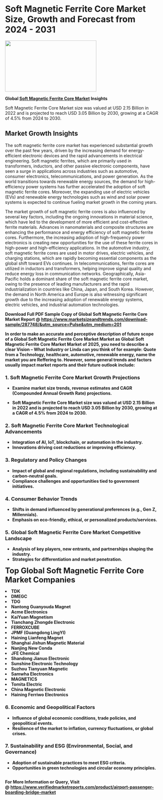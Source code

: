 <H1>Soft Magnetic Ferrite Core Market Size, Growth and Forecast from 2024 - 2031</H1><img class="aligncenter size-medium wp-image-584254" src="https://thirdeyenews.in/wp-content/uploads/2024/09/Global-Market-Research-300x168.jpeg" alt="" width="300" height="168" /><p><strong>Global&nbsp;<a href="https://www.marketsizeandtrends.com/download-sample/287748/&amp;utm_source=Pulse&amp;utm_medium=201">Soft Magnetic Ferrite Core Market</a> Insights</strong></p><p>Soft Magnetic Ferrite Core Market size was valued at USD 2.15 Billion in 2022 and is projected to reach USD 3.05 Billion by 2030, growing at a CAGR of 4.5% from 2024 to 2030.</p><p><h2>Market Growth Insights</h2> <p>The soft magnetic ferrite core market has experienced substantial growth over the past few years, driven by the increasing demand for energy-efficient electronic devices and the rapid advancements in electrical engineering. Soft magnetic ferrites, which are primarily used in transformers, inductors, and other passive electronic components, have seen a surge in applications across industries such as automotive, consumer electronics, telecommunications, and power generation. As the world transitions towards renewable energy sources, the demand for high-efficiency power systems has further accelerated the adoption of soft magnetic ferrite cores. Moreover, the expanding use of electric vehicles (EVs) and renewable energy technologies such as wind and solar power systems is expected to continue fueling market growth in the coming years.</p> <p><strong></strong></p> <p>The market growth of soft magnetic ferrite cores is also influenced by several key factors, including the ongoing innovations in material science, which have led to the development of more efficient and cost-effective ferrite materials. Advances in nanomaterials and composite structures are enhancing the performance and energy efficiency of soft magnetic ferrite cores. Furthermore, the increasing adoption of high-frequency power electronics is creating new opportunities for the use of these ferrite cores in high-power and high-efficiency applications. In the automotive industry, soft magnetic ferrite cores are used in motor drives, electric vehicles, and charging stations, which are rapidly becoming essential components as the global shift toward EVs continues. In telecommunications, ferrite cores are utilized in inductors and transformers, helping improve signal quality and reduce energy loss in communication networks. Geographically, Asia-Pacific holds a dominant share of the soft magnetic ferrite core market, owing to the presence of leading manufacturers and the rapid industrialization in countries like China, Japan, and South Korea. However, the demand in North America and Europe is also witnessing significant growth due to the increasing adoption of renewable energy systems, electric vehicles, and industrial automation technologies.</p> <p><strong></p><p><span class=""><strong>Download Full PDF Sample Copy of Global Soft Magnetic Ferrite Core Market Report</strong> @ <a href="https://www.marketsizeandtrends.com/download-sample/287748/&amp;utm_source=Pulse&amp;utm_medium=201" target="_blank">https://www.marketsizeandtrends.com/download-sample/287748/&amp;utm_source=Pulse&amp;utm_medium=201</a></span></p><p>In order to make an accurate and perceptive description of future scope of a Global&nbsp;Soft Magnetic Ferrite Core Market Market as Global&nbsp;Soft Magnetic Ferrite Core Market Market of 2025, you need to describe a clear Vision &ndash; What Industry or Linda can you think of for example: Quote from a Technology, healthcare, automotive, renewable energy, name the market you are Reffering to. However, some general trends and factors usually impact market reports and their future outlook include:</p><h3>1.&nbsp;<strong>Soft Magnetic Ferrite Core Market Growth Projections</strong></h3><ul><li>Examine market size trends, revenue estimates and CAGR (Compounded Annual Growth Rate) projections.</li><li><p>Soft Magnetic Ferrite Core Market size was valued at USD 2.15 Billion in 2022 and is projected to reach USD 3.05 Billion by 2030, growing at a CAGR of 4.5% from 2024 to 2030.</p></li></ul><h3>2.&nbsp;<strong>Soft Magnetic Ferrite Core Market Technological Advancements</strong></h3><ul><li>Integration of AI, IoT, blockchain, or automation in the industry.</li><li>Innovations driving cost reductions or improving efficiency.</li></ul><h3>3.&nbsp;<strong>Regulatory and Policy Changes</strong></h3><ul><li>Impact of global and regional regulations, including sustainability and carbon-neutral goals.</li><li>Compliance challenges and opportunities tied to government initiatives.</li></ul><h3>4.&nbsp;<strong>Consumer Behavior Trends</strong></h3><ul><li>Shifts in demand influenced by generational preferences (e.g., Gen Z, Millennials).</li><li>Emphasis on eco-friendly, ethical, or personalized products/services.</li></ul><h3>5.&nbsp;<strong>Global Soft Magnetic Ferrite Core Market Competitive Landscape</strong></h3><ul><li>Analysis of key players, new entrants, and partnerships shaping the industry.</li><li>Strategies for differentiation and market penetration.</li></ul><p data-pm-slice="1 1 []"><span style="color: inherit; font-family: inherit; font-size: 25px;">Top Global Soft Magnetic Ferrite Core Market Companies</span></p><div class="" data-test-id=""><p><li>TDK</li><li> DMEGC</li><li> TDG</li><li> Nantong Guanyouda Magnet</li><li> Acme Electronics</li><li> KaiYuan Magnetism</li><li> Tianchang Zhongde Electronic</li><li> FERROXCUBE</li><li> JPMF (Guangdong LingYI)</li><li> Haining Lianfeng Magnet</li><li> Shanghai Jishun Magnetic Material</li><li> Nanjing New Conda</li><li> JFE Chemical</li><li> Shandong Jianuo Electronic</li><li> Sunshine Electronic Technology</li><li> Suzhou Tianyuan Magnetic</li><li> Samwha Electronics</li><li> MAGNETICS</li><li> Tomita Electric</li><li> China Magnetic Electronic</li><li> Haining Ferriwo Electronics</li></p></div><h3>6.&nbsp;<strong>Economic and Geopolitical Factors</strong></h3><ul><li>Influence of global economic conditions, trade policies, and geopolitical events.</li><li>Resilience of the market to inflation, currency fluctuations, or global crises.</li></ul><h3>7.&nbsp;<strong>Sustainability and ESG (Environmental, Social, and Governance)</strong></h3><ul><li>Adoption of sustainable practices to meet ESG criteria.</li><li>Opportunities in green technologies and circular economy principles.</li></ul><h2><strong style="font-size: 14px;">For More Information or Query, Visit @&nbsp;</strong><a style="background-color: #ffffff; font-size: 14px;" href="https://www.marketsizeandtrends.com/report/soft-magnetic-ferrite-core-market/" target="_blank">https://www.verifiedmarketreports.com/product/airport-passenger-boarding-bridge-market</a></h2>
